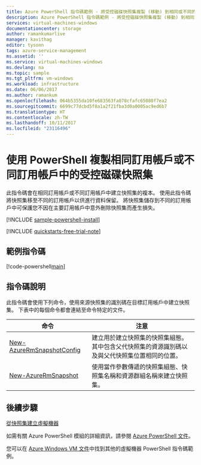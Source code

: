 ```yaml
---
title: Azure PowerShell 指令碼範例 - 將受控磁碟快照集複製 (移動) 到相同或不同的訂用帳戶 | Microsoft Docs
description: Azure PowerShell 指令碼範例 - 將受控磁碟快照集複製 (移動) 到相同或不同的訂用帳戶
services: virtual-machines-windows
documentationcenter: storage
author: ramankumarlive
manager: kavithag
editor: tysonn
tags: azure-service-management
ms.assetid: ''
ms.service: virtual-machines-windows
ms.devlang: na
ms.topic: sample
ms.tgt_pltfrm: vm-windows
ms.workload: infrastructure
ms.date: 06/06/2017
ms.author: ramankum
ms.openlocfilehash: 064b5355da10fe683563fa078cfafc65080f7ea2
ms.sourcegitcommit: 6699c77dcbd5f8a1a2f21fba3d0a0005ac9ed6b7
ms.translationtype: HT
ms.contentlocale: zh-TW
ms.lasthandoff: 10/11/2017
ms.locfileid: "23116496"
---
```

# <a name="copy-snapshot-of-a-managed-disk-in-same-subscription-or-different-subscription-with-powershell"></a>使用 PowerShell 複製相同訂用帳戶或不同訂用帳戶中的受控磁碟快照集

此指令碼會在相同訂用帳戶或不同訂用帳戶中建立快照集的複本。 使用此指令碼將快照集移至不同的訂用帳戶以供進行資料保留。 將快照集儲存到不同的訂用帳戶中可保護您不因在主要訂用帳戶中意外刪除快照集而產生損失。 

[!INCLUDE [sample-powershell-install](../../../includes/sample-powershell-install.md)]

[!INCLUDE [quickstarts-free-trial-note](../../../includes/quickstarts-free-trial-note.md)]

## <a name="sample-script"></a>範例指令碼

[!code-powershell[main](../../../powershell_scripts/virtual-machine/copy-snapshot-to-same-or-different-subscription/copy-snapshot-to-same-or-different-subscription.ps1 "Copy snapshot")]


## <a name="script-explanation"></a>指令碼說明

此指令碼會使用下列命令，使用來源快照集的識別碼在目標訂用帳戶中建立快照集。 下表中的每個命令都會連結至命令特定的文件。

| 命令 | 注意 |
|---|---|
| [New-AzureRmSnapshotConfig](/powershell/module/azurerm.compute/New-AzureRmSnapshotConfig) | 建立用於建立快照集的快照集組態。 其中包含父代快照集的資源識別碼以及與父代快照集位置相同的位置。  |
| [New-AzureRmSnapshot](/powershell/module/azurerm.compute/New-AzureRmDisk) | 使用當作參數傳遞的快照集組態、快照集名稱和資源群組名稱來建立快照集。 |


## <a name="next-steps"></a>後續步驟

[從快照集建立虛擬機器](./virtual-machines-windows-powershell-sample-create-vm-from-snapshot.md?toc=%2fpowershell%2fmodule%2ftoc.json)

如需有關 Azure PowerShell 模組的詳細資訊，請參閱 [Azure PowerShell 文件](/powershell/azure/overview)。

您可以在 [Azure Windows VM 文件](../windows/powershell-samples.md?toc=%2fazure%2fvirtual-machines%2fwindows%2ftoc.json)中找到其他的虛擬機器 PowerShell 指令碼範例。